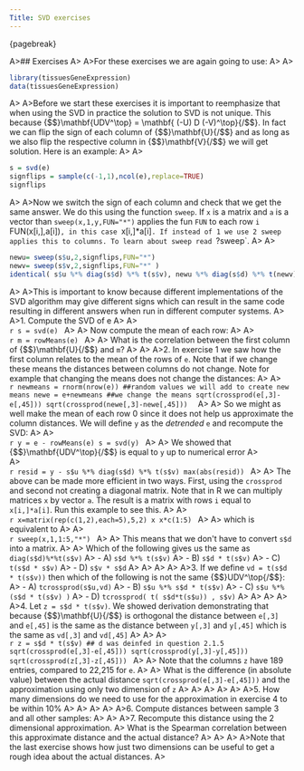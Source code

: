 ```yaml
---
Title: SVD exercises
---
```


{pagebreak} 

A>## Exercises
A>
A>For these exercises we are again going to use:
A>
A>
```r
library(tissuesGeneExpression)
data(tissuesGeneExpression)
```
A>
A>Before we start these exercises it is important to reemphasize that when using the SVD in practice the solution to SVD is not unique. This because {$$}\mathbf{UDV^\top} = \mathbf{ (-U) D (-V)^\top}{/$$}. In fact we can flip the sign of each column of {$$}\mathbf{U}{/$$} and as long as we also flip the respective column in {$$}\mathbf{V}{/$$} we will get solution. Here is an example:
A>
A>
```r
s = svd(e)
signflips = sample(c(-1,1),ncol(e),replace=TRUE)
signflips
```
A>
A>Now we switch the sign of each column and check that we get the same answer. We do this using the function `sweep`. If `x` is a matrix and `a` is a vector than `sweep(x,1,y,FUN="*")` applies the fun `FUN` to each row `i` FUN(x[i,],a[i])`, in this case `x[i,]*a[i]`. If instead of 1 we use 2 sweep applies this to columns. To learn about sweep read `?sweep`. 
A>
A>
```r
newu= sweep(s$u,2,signflips,FUN="*")
newv= sweep(s$v,2,signflips,FUN="*" )
identical( s$u %*% diag(s$d) %*% t(s$v), newu %*% diag(s$d) %*% t(newv))
```
A>
A>This is important to know because different implementations of the SVD algorithm may give different signs which can result in the same code resulting in different answers when run in different computer systems.
A>
A>1. Compute the SVD of e 
A>
A>    
    ```r
    s = svd(e)
    ```
A>
A>    Now compute the mean of each row:
A>
A>    
    ```r
    m = rowMeans(e)
    ```
A>
A>    What is the correlation between the first column of {$$}\mathbf{U}{/$$} and `m`?
A>
A>
A>2. In exercise 1 we saw how the first column relates to the mean of the rows of `e`. Note that if we change these means the distances between columns do not change. Note for example that changing the means does not change the distances:
A>
A>    
    ```r
    newmeans = rnorm(nrow(e)) ##random values we will add to create new means
    newe = e+newmeans ##we change the means
    sqrt(crossprod(e[,3]-e[,45]))
    sqrt(crossprod(newe[,3]-newe[,45])) 
    ```
A>
A>    So we might as well make the mean of each row 0 since it does not help us approximate the column distances. We will define `y` as the _detrended_ `e` and recompute the SVD:
A>
A>    
    ```r
    y = e - rowMeans(e)
    s = svd(y)
    ```
A>
A>    We showed that {$$}\mathbf{UDV^\top}{/$$} is equal to `y` up to numerical error
A>  
A>    
    ```r
    resid = y - s$u %*% diag(s$d) %*% t(s$v)
    max(abs(resid))
    ```
A>
A>    The above can be made more efficient in two ways. First, using the `crossprod` and second not creating a diagonal matrix. Note that in R we can multiply matrices `x` by vector `a`. The result is a matrix with rows `i` equal to `x[i,]*a[i]`. Run this example to see this.
A>
A>    
    ```r
    x=matrix(rep(c(1,2),each=5),5,2)
    x
    x*c(1:5)
    ```
A>
A>    which is equivalent to
A>
A>    
    ```r
    sweep(x,1,1:5,"*")
    ```
A>
A>    This means that we don't have to convert `s$d` into a matrix. 
A>
A>    Which of the following gives us the same as `diag(s$d)%*%t(s$v)`
A>    - A) `s$d %*% t(s$v)`
A>    - B) `s$d * t(s$v)`
A>    - C) `t(s$d * s$v)`
A>    - D) `s$v * s$d`
A>
A>
A>
A>
A>3. If we define `vd = t(s$d * t(s$v))` then which of the following is not the same  {$$}UDV^\top{/$$}:
A>    - A) `tcrossprod(s$u,vd)`
A>    - B) `s$u %*% s$d * t(s$v)`
A>    - C) `s$u %*% (s$d * t(s$v) )`
A>    - D) `tcrossprod( t( s$d*t(s$u)) , s$v)`
A>
A>
A>
A>
A>4. Let `z = s$d * t(s$v)`. We showed derivation demonstrating that because {$$}\mathbf{U}{/$$} is orthogonal the distance between `e[,3]` and `e[,45]` is the same as the distance between `y[,3]` and `y[,45]` which is the same as `vd[,3]` and `vd[,45]`
A>
A>
A>    
    ```r
    z = s$d * t(s$v)
    ## d was deinfed in question 2.1.5
    sqrt(crossprod(e[,3]-e[,45]))
    sqrt(crossprod(y[,3]-y[,45]))
    sqrt(crossprod(z[,3]-z[,45]))
    ```
A>
A>    Note that the columns `z` have 189 entries, compared to 22,215 for `e`. 
A>
A>    What is the difference (in absolute value) between the actual distance `sqrt(crossprod(e[,3]-e[,45]))` and the approximation using only two dimension of `z`
A>
A>
A>
A>
A>
A>5. How many dimensions do we need to use for the approximation in exercise 4 to be within 10% 
A>
A>
A>
A>
A>6. Compute distances between sample 3 and all other samples:
A>
A>
A>7. Recompute this distance using the 2 dimensional approximation. 
A>    What is the Spearman correlation between this approximate distance and the actual distance?
A>
A>
A>
A>Note that the last exercise shows how just two dimensions can be useful to get a rough idea about the actual distances.
A>
